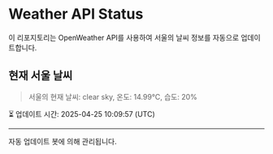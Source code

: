 
# Weather API Status

이 리포지토리는 OpenWeather API를 사용하여 서울의 날씨 정보를 자동으로 업데이트합니다.

## 현재 서울 날씨
> 서울의 현재 날씨: clear sky, 온도: 14.99°C, 습도: 20%

⏳ 업데이트 시간: 2025-04-25 10:09:57 (UTC)

---
자동 업데이트 봇에 의해 관리됩니다.
